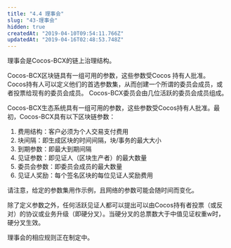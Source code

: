 ```yaml
---
title: "4.4 理事会"
slug: "43-理事会"
hidden: true
createdAt: "2019-04-10T09:54:11.766Z"
updatedAt: "2019-04-16T02:48:53.748Z"
---
```

理事会是Cocos-BCX的链上治理结构。

Cocos-BCX区块链具有一组可用的参数，这些参数受Cocos 持有人批准。 Cocos持有人可以定义他们的首选参数集，从而创建一个所谓的委员会成员，或者投票给现有的委员会成员。 Cocos-BCX委员会由几位活跃的委员会成员组成。

Cocos-BCX生态系统具有一组可用的参数，这些参数受Cocos持有人批准。最初，Cocos-BCX具有以下区块链参数：
1. 费用结构：客户必须为个人交易支付费用
2. 块间​​隔：即生成区块的时间间隔，块/事务的最大大小
3. 到期参数：即最大到期间隔
4. 见证参数：即见证人（区块生产者）的最大数量
5. 委员会参数：即委员会成员的最大数量
6. 见证人奖励：每个签名区块的每位见证人奖励费用

请注意，给定的参数集用作示例，且网络的参数可能会随时间而变化。

除了定义参数之外，任何活跃见证人都可以提出可以由Cocos持有者投票（或反对）的协议或业务升级（即硬分叉）。当硬分叉的总票数大于中值见证权重w时，硬分叉生效。

理事会的相应规则正在制定中。
